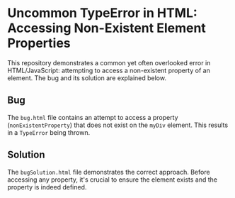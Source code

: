# Uncommon TypeError in HTML: Accessing Non-Existent Element Properties

This repository demonstrates a common yet often overlooked error in HTML/JavaScript: attempting to access a non-existent property of an element.  The bug and its solution are explained below.

## Bug
The `bug.html` file contains an attempt to access a property (`nonExistentProperty`) that does not exist on the `myDiv` element. This results in a `TypeError` being thrown.

## Solution
The `bugSolution.html` file demonstrates the correct approach. Before accessing any property, it's crucial to ensure the element exists and the property is indeed defined.